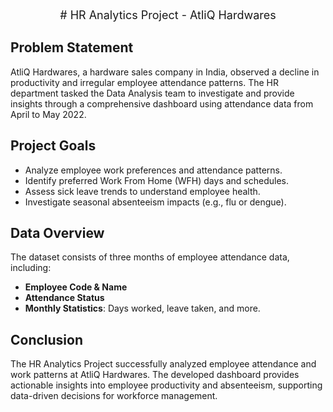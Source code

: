 <p align="center" style="font-size: 18px;">
  # HR Analytics Project - AtliQ Hardwares
</p>

## Problem Statement
AtliQ Hardwares, a hardware sales company in India, observed a decline in productivity and irregular employee attendance patterns. The HR department tasked the Data Analysis team to investigate and provide insights through a comprehensive dashboard using attendance data from April to May 2022.

## Project Goals
- Analyze employee work preferences and attendance patterns.
- Identify preferred Work From Home (WFH) days and schedules.
- Assess sick leave trends to understand employee health.
- Investigate seasonal absenteeism impacts (e.g., flu or dengue).

## Data Overview
The dataset consists of three months of employee attendance data, including:
- **Employee Code & Name**
- **Attendance Status**
- **Monthly Statistics**: Days worked, leave taken, and more.

## Conclusion
The HR Analytics Project successfully analyzed employee attendance and work patterns at AtliQ Hardwares. The developed dashboard provides actionable insights into employee productivity and absenteeism, supporting data-driven decisions for workforce management.
